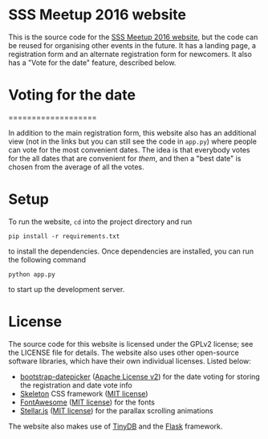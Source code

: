 SSS Meetup 2016 website
=======================

This is the source code for the [SSS Meetup 2016 website](http://2016meet.sic.sssnet.tk),
but the code can be reused for organising other events in the future.
It has a landing page, a registration form and an alternate registration
form for newcomers. It also has a "Vote for the date" feature, described
below.

Voting for the date
===================
===================

In addition to the main registration form, this website also has an
additional view (not in the links but you can still see the code in
`app.py`) where people can vote for the most convenient dates. The idea
is that everybody votes for the all dates that are convenient for *them*,
and then a "best date" is chosen from the average of all the votes.

Setup
=====

To run the website, `cd` into the project directory and run

    pip install -r requirements.txt
    
to install the dependencies. Once dependencies are installed, you can
run the following command

    python app.py

to start up the development server.

License
=======
The source code for this website is licensed under the GPLv2 license; see
the LICENSE file for details. The website also uses other open-source
software libraries, which have their own individual licenses. Listed
below:

  * [bootstrap-datepicker](http://bootstrap-datepicker.readthedocs.io/)
    ([Apache License v2](https://github.com/eternicode/bootstrap-datepicker/blob/master/LICENSE))
    for the date voting
    for storing the registration and date vote info
  * [Skeleton](http://getskeleton.com) CSS framework
    ([MIT license](https://github.com/dhg/Skeleton/blob/master/LICENSE.md))
  * [FontAwesome](http://fontawesome.io)
    ([MIT license](http://fontawesome.io/license/)) for the fonts
  * [Stellar.js](http://markdalgleish.com/projects/stellar.js)
    ([MIT license](https://github.com/markdalgleish/stellar.js/blob/master/LICENSE-MIT))
    for the parallax scrolling animations

The website also makes use of [TinyDB](http://tinydb.readthedocs.org) and
the [Flask](http://flask.pocoo.org) framework.
    
